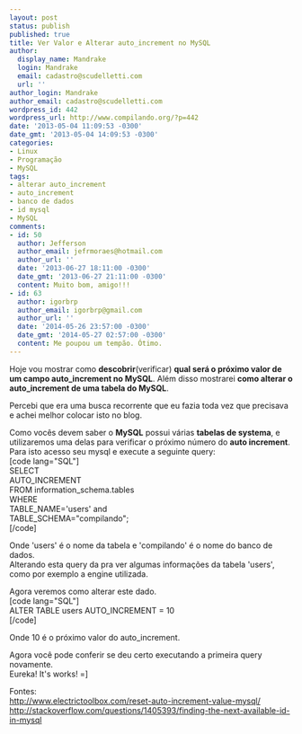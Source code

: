 ```yaml
---
layout: post
status: publish
published: true
title: Ver Valor e Alterar auto_increment no MySQL
author:
  display_name: Mandrake
  login: Mandrake
  email: cadastro@scudelletti.com
  url: ''
author_login: Mandrake
author_email: cadastro@scudelletti.com
wordpress_id: 442
wordpress_url: http://www.compilando.org/?p=442
date: '2013-05-04 11:09:53 -0300'
date_gmt: '2013-05-04 14:09:53 -0300'
categories:
- Linux
- Programação
- MySQL
tags:
- alterar auto_increment
- auto_increment
- banco de dados
- id mysql
- MySQL
comments:
- id: 50
  author: Jefferson
  author_email: jefrmoraes@hotmail.com
  author_url: ''
  date: '2013-06-27 18:11:00 -0300'
  date_gmt: '2013-06-27 21:11:00 -0300'
  content: Muito bom, amigo!!!
- id: 63
  author: igorbrp
  author_email: igorbrp@gmail.com
  author_url: ''
  date: '2014-05-26 23:57:00 -0300'
  date_gmt: '2014-05-27 02:57:00 -0300'
  content: Me poupou um tempão. Ótimo.
---
```

<p>Hoje vou mostrar como <strong>descobrir</strong>(verificar) <strong>qual será o próximo valor de um campo auto_increment no MySQL</strong>. Além disso mostrarei <strong>como alterar o auto_increment de uma tabela do MySQL</strong>.</p>
<p>Percebi que era uma busca recorrente que eu fazia toda vez que precisava e achei melhor colocar isto no blog.</p>
<p>Como vocês devem saber o <strong>MySQL</strong> possui várias <strong>tabelas de systema</strong>, e utilizaremos uma delas para verificar o próximo número do <strong>auto increment</strong>.<br />
Para isto acesso seu mysql e execute a seguinte query:<br />
[code lang="SQL"]<br />
SELECT<br />
  AUTO_INCREMENT<br />
FROM information_schema.tables<br />
WHERE<br />
  TABLE_NAME='users' and<br />
  TABLE_SCHEMA=&quot;compilando&quot;;<br />
[/code]</p>
<p>Onde 'users' é o nome da tabela e 'compilando' é o nome do banco de dados.<br />
Alterando esta query da pra ver algumas informações da tabela 'users', como por exemplo a engine utilizada.</p>
<p>Agora veremos como alterar este dado.<br />
[code lang="SQL"]<br />
ALTER TABLE users AUTO_INCREMENT = 10<br />
[/code]</p>
<p>Onde 10 é o próximo valor do auto_increment.</p>
<p>Agora você pode conferir se deu certo executando a primeira query novamente.<br />
Eureka! It's works! =]</p>
<p>Fontes:<br />
<a target="_blank" rel="nofollow" href="http://www.electrictoolbox.com/reset-auto-increment-value-mysql/" title="http://www.electrictoolbox.com/reset-auto-increment-value-mysql/">http://www.electrictoolbox.com/reset-auto-increment-value-mysql/</a><br />
<a rel="nofollow" href="http://stackoverflow.com/questions/1405393/finding-the-next-available-id-in-mysql" title="http://stackoverflow.com/questions/1405393/finding-the-next-available-id-in-mysql" target="_blank">http://stackoverflow.com/questions/1405393/finding-the-next-available-id-in-mysql</a></p>
